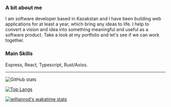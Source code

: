 ### A bit about me
I am software developer based in Kazakstan and I have been building web applications for at least a year, which bring any ideas to life. I help to convert a vision and idea into something meaningful and useful as a software product. Take a look at my portfolio and let's see if we can work together.

### Main Skills
Express, React, Typescript, Rust/Axios.

---

![GitHub stats](https://github-readme-stats.vercel.app/api?username=abzh423&show_icons=false&theme=dark)

[![Top Langs](https://github-readme-stats.vercel.app/api/top-langs/?username=abzh423&layout=compact&theme=dark)](https://github.com/anuraghazra/github-readme-stats)

[![willianrod's wakatime stats](https://github-readme-stats.vercel.app/api/wakatime?username=abzh423&theme=dark)](https://github.com/anuraghazra/github-readme-stats)
